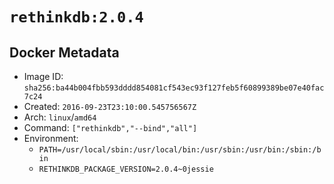# `rethinkdb:2.0.4`

## Docker Metadata

- Image ID: `sha256:ba44b004fbb593dddd854081cf543ec93f127feb5f60899389be07e40fac7c24`
- Created: `2016-09-23T23:10:00.545756567Z`
- Arch: `linux`/`amd64`
- Command: `["rethinkdb","--bind","all"]`
- Environment:
  - `PATH=/usr/local/sbin:/usr/local/bin:/usr/sbin:/usr/bin:/sbin:/bin`
  - `RETHINKDB_PACKAGE_VERSION=2.0.4~0jessie`
